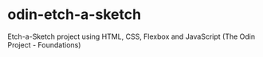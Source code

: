 # odin-etch-a-sketch

Etch-a-Sketch project using HTML, CSS, Flexbox and JavaScript (The Odin Project - Foundations)